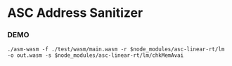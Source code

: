 # ASC Address Sanitizer
### DEMO
`./asm-wasm -f ./test/wasm/main.wasm -r $node_modules/asc-linear-rt/lm -o out.wasm -s $node_modules/asc-linear-rt/lm/chkMemAvai`